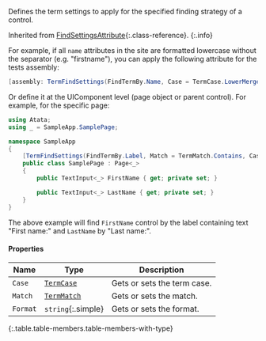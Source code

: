 Defines the term settings to apply for the specified finding strategy of a control.

Inherited from [FindSettingsAttribute](#findsettings){:.class-reference}.
{:.info}

For example, if all `name` attributes in the site are formatted lowercase without the separator (e.g. "firstname"), you can apply the following attribute for the tests assembly:

```cs
[assembly: TermFindSettings(FindTermBy.Name, Case = TermCase.LowerMerged)]
```

Or define it at the UIComponent level (page object or parent control). For example, for the specific page:

```cs
using Atata;
using _ = SampleApp.SamplePage;

namespace SampleApp
{
    [TermFindSettings(FindTermBy.Label, Match = TermMatch.Contains, Case = TermCase.Sentence, Format = "{0}:")]
    public class SamplePage : Page<_>
    {
        public TextInput<_> FirstName { get; private set; }

        public TextInput<_> LastName { get; private set; }
    }
}
```

The above example will find `FirstName` control by the label containing text "First name:" and `LastName` by "Last name:".

#### Properties

Name | Type | Description
---- | ---- | -----------
`Case` | [`TermCase`](#termcase) | Gets or sets the term case.
`Match` | [`TermMatch`](#termmatch) | Gets or sets the match.
`Format` | `string`{:.simple} | Gets or sets the format.
{:.table.table-members.table-members-with-type}